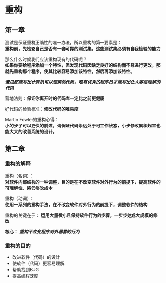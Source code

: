 # 重构

## 第一章

测试是保证重构正确性的唯一办法，所以重构的第一要素是：  
**重构前，先检查自己是否有一套可靠的测试集，这些测试集必须有自我检验的能力**

那么什么时候我们应该重构现有的代码呢？  
**如果你要给程序添加一个特性，但发现代码因缺乏良好的结构而不易进行更改，那就先重构那个程序，使其比较容易添加该特性，然后再添加该特性。**

***傻瓜都能写出计算机可以理解的代码，唯有优秀的程序员才能写出让人容易理解的代码***

营地法则：**保证你离开时的代码库一定比之前更健康**

好代码的检验标准：**修改代码的难易度**

Martin Fowler的重构心得：  
**小的步子可以更快的前进，请保证代码永远处于可工作状态，小步修改累积起来也能大大的改善系统的设计。**

## 第二章

### 重构的解释

重构（名词）：  
**对软件内部结构的一种调整，目的是在不改变软件对外行为的前提下，提高软件的可理解性，降低修改成本**

重构（动词）：  
**使用一系列的重构手法，在不改变软件对外行为的前提下，调整软件的结构**

重构的关键在于：
**运用大量微小且保持软件行为的步骤，一步步达成大规模的修改**

**核心：** ***重构不改变程序对外暴露的行为***

### 重构的目的

- 改进软件（代码）的设计
- 使软件（代码）更容易理解
- 帮助找到BUG
- 提高编程速度









